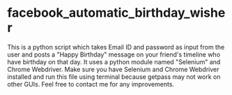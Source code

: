 # facebook_automatic_birthday_wisher
This is a python script which takes Email ID and password as input from the user and posts a "Happy Birthday" message on your friend's timeline who have birthday on that day. It uses a python module named "Selenium" and Chrome Webdriver. Make sure you have Selenium and Chrome Webdriver installed and run this file using terminal because getpass may not work on other GUIs. Feel free to contact me for any improvements. 
